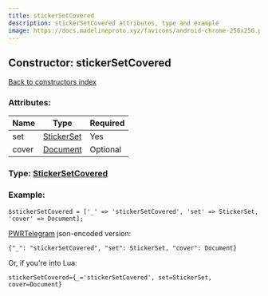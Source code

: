 ```yaml
---
title: stickerSetCovered
description: stickerSetCovered attributes, type and example
image: https://docs.madelineproto.xyz/favicons/android-chrome-256x256.png
---
```

## Constructor: stickerSetCovered  
[Back to constructors index](index.md)



### Attributes:

| Name     |    Type       | Required |
|----------|---------------|----------|
|set|[StickerSet](../types/StickerSet.md) | Yes|
|cover|[Document](../types/Document.md) | Optional|



### Type: [StickerSetCovered](../types/StickerSetCovered.md)


### Example:

```
$stickerSetCovered = ['_' => 'stickerSetCovered', 'set' => StickerSet, 'cover' => Document];
```  

[PWRTelegram](https://pwrtelegram.xyz) json-encoded version:

```
{"_": "stickerSetCovered", "set": StickerSet, "cover": Document}
```


Or, if you're into Lua:  


```
stickerSetCovered={_='stickerSetCovered', set=StickerSet, cover=Document}

```


